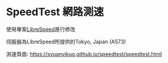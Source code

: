 # SpeedTest 網路測速

使用專案[LibreSpeed](https://github.com/librespeed/speedtest)進行修改

伺服器為LibreSpeed所提供的Tokyo, Japan (A573)

測速頁面: https://syuanyikuo.github.io/speedtest/speedtest.html
